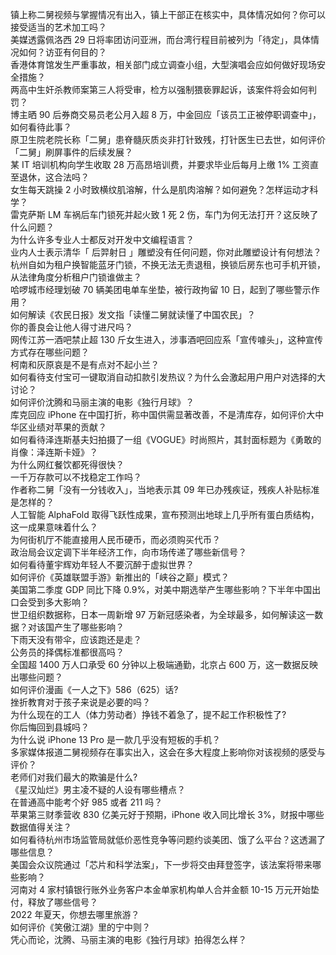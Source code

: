 镇上称二舅视频与掌握情况有出入，镇上干部正在核实中，具体情况如何？你可以接受适当的艺术加工吗？  
美媒透露佩洛西 29 日将率团访问亚洲，而台湾行程目前被列为「待定」，具体情况如何？访亚有何目的？  
香港体育馆发生严重事故，相关部门成立调查小组，大型演唱会应如何做好现场安全措施？  
两高中生奸杀教师案第三人将受审，检方以强制猥亵罪起诉，该案件将会如何判罚？  
博主晒 90 后券商交易员老公月入超 8 万，中金回应「该员工正被停职调查中」，如何看待此事？  
原卫生院老院长称「二舅」患脊髓灰质炎非打针致残，打针医生已去世，如何评价「二舅」刷屏事件的后续发展？  
某 IT 培训机构向学生收取 28 万高昂培训费，并要求毕业后每月上缴 1% 工资直至退休，这合法吗？  
女生每天跳操 2 小时致横纹肌溶解，什么是肌肉溶解？如何避免？怎样运动才科学？  
雷克萨斯 LM 车祸后车门锁死并起火致 1 死 2 伤，车门为何无法打开？这反映了什么问题？  
为什么许多专业人士都反对开发中文编程语言？  
业内人士表示清华「 后羿射日 」雕塑没有任何问题，你对此雕塑设计有何想法？  
杭州自如为租户换智能蓝牙门锁，不换无法无责退租，换锁后房东也可手机开锁，从法律角度分析租户门锁谁做主？  
哈啰城市经理划破 70 辆美团电单车坐垫，被行政拘留 10 日，起到了哪些警示作用？  
如何解读《农民日报》发文指「读懂二舅就读懂了中国农民」？  
你的善良会让他人得寸进尺吗？  
网传江苏一酒吧禁止超 130 斤女生进入，涉事酒吧回应系「宣传噱头」，这种宣传方式存在哪些问题？  
柯南和灰原哀是不是有点对不起小兰？  
如何看待支付宝可一键取消自动扣款引发热议？为什么会激起用户用户对选择的大讨论？  
如何评价沈腾和马丽主演的电影《独行月球》？  
库克回应 iPhone 在中国打折，称中国供需显著改善，不是清库存，如何评价大中华区业绩对苹果的贡献？  
如何看待泽连斯基夫妇拍摄了一组《VOGUE》时尚照片，其封面标题为《勇敢的肖像：泽连斯卡娅》？  
为什么网红餐饮都死得很快？  
一千万存款可以不找稳定工作吗？  
作者称二舅「没有一分钱收入」，当地表示其 09 年已办残疾证，残疾人补贴标准是怎样的？  
人工智能 AlphaFold 取得飞跃性成果，宣布预测出地球上几乎所有蛋白质结构，这一成果意味着什么？  
为何街机厅不能直接用人民币硬币，而必须购买代币？  
政治局会议定调下半年经济工作，向市场传递了哪些新信号？  
如何看待董宇辉劝年轻人不要沉醉于虚拟世界？  
如何评价《英雄联盟手游》新推出的「峡谷之巅」模式？  
美国第二季度 GDP 同比下降 0.9%，对美中期选举产生哪些影响？下半年中国出口会受到多大影响？  
世卫组织数据称，日本一周新增 97 万新冠感染者，为全球最多，如何解读这一数据？对该国产生了哪些影响？  
下雨天没有带伞，应该跑还是走？  
公务员的择偶标准都很高吗？  
全国超 1400 万人口承受 60 分钟以上极端通勤，北京占 600 万，这一数据反映出哪些问题？  
如何评价漫画《一人之下》586（625）话?  
挫折教育对于孩子来说是必要的吗？  
为什么现在的工人（体力劳动者）挣钱不着急了，提不起工作积极性了?  
你后悔回到县城吗？  
为什么说 iPhone 13 Pro 是一款几乎没有短板的手机？  
多家媒体报道二舅视频存在事实出入，这会在多大程度上影响你对该视频的感受与评价？  
老师们对我们最大的欺骗是什么?  
《星汉灿烂》男主凌不疑的人设有哪些槽点？  
在普通高中能考个好 985 或者 211 吗？  
苹果第三财季营收 830 亿美元好于预期，iPhone 收入同比增长 3%，财报中哪些数据值得关注？  
如何看待杭州市场监管局就低价恶性竞争等问题约谈美团、饿了么平台？这透漏了哪些信息？  
美国会众议院通过「芯片和科学法案」，下一步将交由拜登签字，该法案将带来哪些影响？  
河南对 4 家村镇银行账外业务客户本金单家机构单人合并金额 10-15 万元开始垫付，释放了哪些信号？  
2022 年夏天，你想去哪里旅游？  
如何评价《笑傲江湖》里的宁中则？  
凭心而论，沈腾、马丽主演的电影《独行月球》拍得怎么样？  
